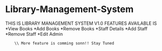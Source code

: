 # Library-Management-System
THIS IS LIBRARY MANAGEMENT SYSTEM V1.0
FEATURES AVAILABLE IS *View Books
                      *Add Books
                      *Remove Books
                      *Staff Details
                      *Add Staff
                      *Remove Staff
                      *Edit Admin

        \\ More feature is comming sonn!! Stay Tuned
      
